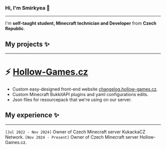 
### Hi, I'm Smirkyea 👋
-----
I'm **self-taught student, Minecraft technician and Developer** from **Czech Republic**.

## My projects ✨
-----
# ⚡ [Hollow-Games.cz](https://www.google.com)
* Custom easy-designed front-end website [changelog.hollow-games.cz](https://changelog.hollow-games.cz).
* Custom Minecraft BukkitAPI plugins and yaml configurations edits.
* Json files for resourcepack that we're using on our server.

## My experience ✨
-----
```[Jul 2022 - Nov 2024]``` Owner of Czech Minecraft server KukackaCZ Network.
```[Nov 2024 - Present]``` Owner of Czech Minecraft server Hollow-Games.cz.
